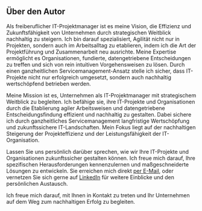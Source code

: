## Über den Autor
Als freiberuflicher IT-Projektmanager ist es meine Vision, die Effizienz und Zukunftsfähigkeit von Unternehmen durch strategischen Weitblick nachhaltig zu steigern. Ich bin darauf spezialisiert, Agilität nicht nur in Projekten, sondern auch im Arbeitsalltag zu etablieren, indem ich die Art der Projektführung und Zusammenarbeit neu ausrichte. Meine Expertise ermöglicht es Organisationen, fundierte, datengetriebene Entscheidungen zu treffen und sich von rein intuitiven Vorgehensweisen zu lösen. Durch einen ganzheitlichen Servicemanagement-Ansatz stelle ich sicher, dass IT-Projekte nicht nur erfolgreich umgesetzt, sondern auch nachhaltig wertschöpfend betrieben werden.

Meine Mission ist es, Unternehmen als IT-Projektmanager mit strategischem Weitblick zu begleiten. Ich befähige sie, ihre IT-Projekte und Organisationen durch die Etablierung agiler Arbeitsweisen und datengetriebene Entscheidungsfindung effizient und nachhaltig zu gestalten. Dabei sichere ich durch ganzheitliches Servicemanagement langfristige Wertschöpfung und zukunftssichere IT-Landschaften. Mein Fokus liegt auf der nachhaltigen Steigerung der Projekteffizienz und der Leistungsfähigkeit der IT-Organisation.

Lassen Sie uns persönlich darüber sprechen, wie wir Ihre IT-Projekte und Organisationen zukunftssicher gestalten können. Ich freue mich darauf, Ihre spezifischen Herausforderungen kennenzulernen und maßgeschneiderte Lösungen zu entwickeln. Sie erreichen mich direkt [per E-Mail](mailto:mail@pbraun.online), oder vernetzen Sie sich gerne auf [LinkedIn](https://www.linkedin.com/in/philipp-braun-505140204/) für weitere Einblicke und den persönlichen Austausch.

Ich freue mich darauf, mit Ihnen in Kontakt zu treten und Ihr Unternehmen auf dem Weg zum nachhaltigen Erfolg zu begleiten.